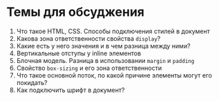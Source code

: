 # Темы для обсуджения

1) Что такое HTML, CSS. Способы подключения стилей в документ
2) Какова зона ответственности свойства `display`?
3) Какие есть у него значения и в чем разница между ними?
4) Вертикальные отступы у inline элементов
5) Блочная модель. Разница в использовании `margin` и `padding`
6) Свойство `box-sizing` и его зона ответственности
7) Что такое основной поток, по какой причине элементы могут его покидать?
8) Как подключить шрифт в документ? 